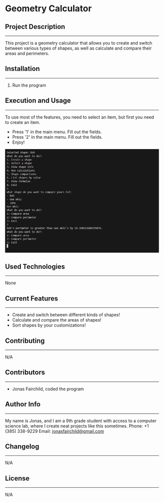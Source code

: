 # Geometry Calculator

## Project Description
---
This project is a geometry calculator that allows you to create and switch between various types of shapes, as well as calculate and compare their areas and perimeters.  

## Installation
---
1. Run the program

## Execution and Usage
---
To use most of the features, you need to select an item, but first you need to create an item.

+ Press '1' in the main menu. Fill out the fields.
+ Press '2' in the main menu. Fill out the fields.
+ Enjoy!

![shape_comparisons](shape_comparisons.png)  

## Used Technologies
---
None

## Current Features
---
+ Create and switch between different kinds of shapes!
+ Calculate and compare the areas of shapes!
+ Sort shapes by your customizations!  

## Contributing
---
N/A  

## Contributors
---
+ Jonas Fairchild, coded the program  

## Author Info
---
My name is Jonas, and I am a 9th grade student with access to a computer science lab, where I create neat projects like this sometimes.
Phone: +1 (385) 338-9229    Email: jonasfairchild@gmail.com  

## Changelog
---
N/A  

## License
---
N/A